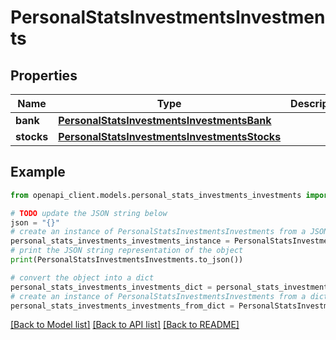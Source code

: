 # PersonalStatsInvestmentsInvestments


## Properties

Name | Type | Description | Notes
------------ | ------------- | ------------- | -------------
**bank** | [**PersonalStatsInvestmentsInvestmentsBank**](PersonalStatsInvestmentsInvestmentsBank.md) |  | 
**stocks** | [**PersonalStatsInvestmentsInvestmentsStocks**](PersonalStatsInvestmentsInvestmentsStocks.md) |  | 

## Example

```python
from openapi_client.models.personal_stats_investments_investments import PersonalStatsInvestmentsInvestments

# TODO update the JSON string below
json = "{}"
# create an instance of PersonalStatsInvestmentsInvestments from a JSON string
personal_stats_investments_investments_instance = PersonalStatsInvestmentsInvestments.from_json(json)
# print the JSON string representation of the object
print(PersonalStatsInvestmentsInvestments.to_json())

# convert the object into a dict
personal_stats_investments_investments_dict = personal_stats_investments_investments_instance.to_dict()
# create an instance of PersonalStatsInvestmentsInvestments from a dict
personal_stats_investments_investments_from_dict = PersonalStatsInvestmentsInvestments.from_dict(personal_stats_investments_investments_dict)
```
[[Back to Model list]](../README.md#documentation-for-models) [[Back to API list]](../README.md#documentation-for-api-endpoints) [[Back to README]](../README.md)


